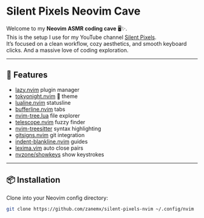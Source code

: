 # Silent Pixels Neovim Cave

Welcome to my **Neovim ASMR coding cave** 🖥️✨.  
This is the setup I use for my YouTube channel [Silent Pixels](https://youtube.com/@silentpixels42).  
It’s focused on a clean workflow, cozy aesthetics, and smooth keyboard clicks.
And a massive love of coding exploration. 

---

## 🚀 Features

- [lazy.nvim](https://github.com/folke/lazy.nvim) plugin manager
- [tokyonight.nvim](https://github.com/folke/tokyonight.nvim) 🌌 theme
- [lualine.nvim](https://github.com/nvim-lualine/lualine.nvim) statusline
- [bufferline.nvim](https://github.com/akinsho/bufferline.nvim) tabs
- [nvim-tree.lua](https://github.com/nvim-tree/nvim-tree.lua) file explorer
- [telescope.nvim](https://github.com/nvim-telescope/telescope.nvim) fuzzy finder
- [nvim-treesitter](https://github.com/nvim-treesitter/nvim-treesitter) syntax highlighting
- [gitsigns.nvim](https://github.com/lewis6991/gitsigns.nvim) git integration
- [indent-blankline.nvim](https://github.com/lukas-reineke/indent-blankline.nvim) guides
- [lexima.vim](https://github.com/cohama/lexima.vim) auto close pairs
- [nvzone/showkeys](https://github.com/nvzone/showkeys) show keystrokes

---

## 📦 Installation

Clone into your Neovim config directory:

```bash
git clone https://github.com/zanemx/silent-pixels-nvim ~/.config/nvim

